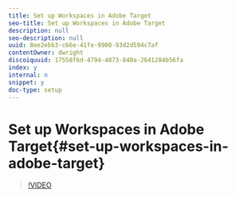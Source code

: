 ```yaml
---
title: Set up Workspaces in Adobe Target
seo-title: Set up Workspaces in Adobe Target
description: null
seo-description: null
uuid: 8ee2ebb3-c66e-41fe-9900-93d2d594c7af
contentOwner: dwright
discoiquuid: 17558f6d-4794-4873-840a-2641284b56fa
index: y
internal: n
snippet: y
doc-type: setup
---
```


# Set up Workspaces in Adobe Target{#set-up-workspaces-in-adobe-target}

>[!VIDEO](https://video.tv.adobe.com/v/19463/?quality=12)